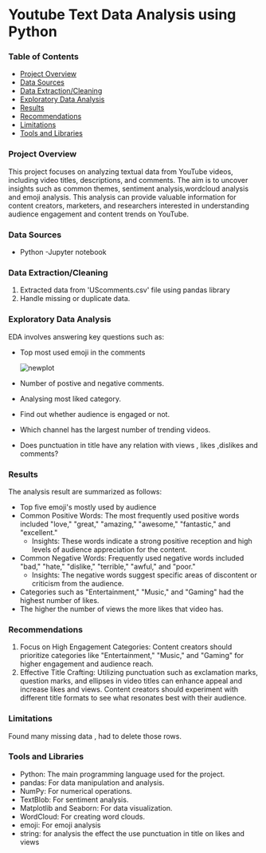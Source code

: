 # Youtube Text Data Analysis using Python

### Table of Contents
 - [Project Overview](Project-Overview)
 - [Data Sources](Data-Sources)
 - [Data Extraction/Cleaning](Data-Extraction/Cleaning)
 - [Exploratory Data Analysis](Exploratory-Data-Analysis)
 - [Results](Results)
 - [Recommendations](Recommendations)
 - [Limitations](Limitations)
 - [Tools and Libraries](Tools-and-Libraries)


### Project Overview

This project focuses on analyzing textual data from YouTube videos, including video titles, descriptions, and comments. The aim is to uncover insights such as common themes, sentiment analysis,wordcloud analysis and emoji analysis. This analysis can provide valuable information for content creators, marketers, and researchers interested in understanding audience engagement and content trends on YouTube.

### Data Sources

- Python -Jupyter notebook

### Data Extraction/Cleaning

1. Extracted data from 'UScomments.csv' file using pandas library
2. Handle missing or duplicate data.

### Exploratory Data Analysis

EDA involves answering  key questions such as:

- Top most used emoji in the comments

  ![newplot](https://github.com/hritika9/Youtube-text-data-analysis/assets/94508484/50d741b0-f27d-466b-8c8a-20356870c35d)

- Number of postive and negative comments.
- Analysing most liked category.
- Find out whether audience is engaged or not.
- Which channel has the largest number of trending videos.
- Does punctuation in title have any relation with views , likes ,dislikes and comments?



### Results

The analysis result are summarized as follows:

- Top five emoji's mostly used by audience
- Common Positive Words: The most frequently used positive words included "love," "great," "amazing," "awesome," "fantastic," and "excellent."
    - Insights: These words indicate a strong positive reception and high levels of audience appreciation for the content.
- Common Negative Words: Frequently used negative words included "bad," "hate," "dislike," "terrible," "awful," and "poor."
     - Insights: The negative words suggest specific areas of discontent or criticism from the audience.
- Categories such as "Entertainment," "Music," and "Gaming" had the highest number of likes.
- The higher the number of views the more likes that video has.

### Recommendations

1. Focus on High Engagement Categories: Content creators should prioritize categories like "Entertainment," "Music," and "Gaming" for higher engagement and audience reach.
2. Effective Title Crafting: Utilizing punctuation such as exclamation marks, question marks, and ellipses in video titles can enhance appeal and increase likes and views. Content creators should experiment with different title formats to see what resonates best with their audience.

### Limitations

Found many missing data , had to delete those rows.

### Tools and Libraries

- Python: The main programming language used for the project.
- pandas: For data manipulation and analysis.
- NumPy: For numerical operations.
- TextBlob: For sentiment analysis.
- Matplotlib and Seaborn: For data visualization.
- WordCloud: For creating word clouds.
- emoji: For emoji analysis
- string: for analysis the effect the use punctuation in title on likes and views


